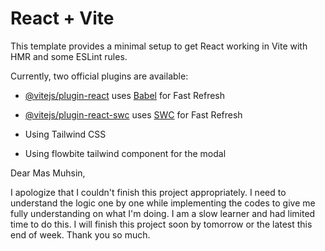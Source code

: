 # React + Vite

This template provides a minimal setup to get React working in Vite with HMR and some ESLint rules.

Currently, two official plugins are available:

- [@vitejs/plugin-react](https://github.com/vitejs/vite-plugin-react/blob/main/packages/plugin-react/README.md) uses [Babel](https://babeljs.io/) for Fast Refresh
- [@vitejs/plugin-react-swc](https://github.com/vitejs/vite-plugin-react-swc) uses [SWC](https://swc.rs/) for Fast Refresh

- Using Tailwind CSS
- Using flowbite tailwind component for the modal

Dear Mas Muhsin,

I apologize that I couldn't finish this project appropriately. I need to understand the logic one by one while implementing the codes to give me fully understanding on what I'm doing. I am a slow learner and had limited time to do this. I will finish this project soon by tomorrow or the latest this end of week. Thank you so much.
